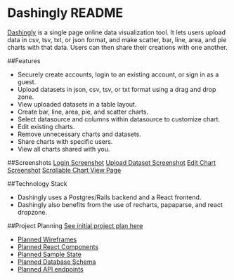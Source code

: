 # Dashingly README

[Dashingly](https://dashing-ly.herokuapp.com/?#/login) is a single page online data visualization tool. It lets users upload data
in csv, tsv, txt, or json format, and make scatter, bar, line, area, and pie
charts with that data. Users can then share their creations with one another.

##Features

* Securely create accounts, login to an existing account, or sign in as a guest.
* Upload datasets in json, csv, tsv, or txt format using a drag and drop zone.
* View uploaded datasets in a table layout.
* Create bar, line, area, pie, and scatter charts.
* Select datasource and columns within datasource to customize chart.
* Edit existing charts.
* Remove unnecessary charts and datasets.
* Share charts with specific users.
* View all charts shared with you.

##Screenshots
[Login Screenshot](docs/screenshots/homepage.png)
[Upload Dataset Screenshot](docs/screenshots/upload.png)
[Edit Chart Screenshot](docs/screenshots/edit_chart.png)
[Scrollable Chart View Page](docs/screenshots/charts_index.png)

##Technology Stack
* Dashingly uses a Postgres/Rails backend and a React frontend.
* Dashingly also benefits from the use of recharts, papaparse, and react dropzone.

##Project Planning
[See initial project plan here](docs/README.md)
* [Planned Wireframes](docs/wireframes)
* [Planned React Components](docs/component_hierarchy.md)
* [Planned Sample State](docs/sample_state.md)
* [Planned Database Schema](docs/schema.md)
* [Planned API endpoints](docs/api-endpoints.md)
